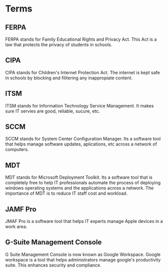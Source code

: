 # Terms

## FERPA 

FERPA stands for Family Educational Rights and Privacy Act. This Act is a law that protects the privacy of students in schools. 

## CIPA

CIPA stands for Children's Internet Protection Act. The internet is kept safe in schools by blocking and filitering any inappropiate content. 

## ITSM 

ITSM stands for Information Technology Service Management. It makes sure IT servies are good, reliable, sucure, etc. 

## SCCM

SCCM stands for System Center Configuration Manager. Its a software tool that helps manage software updates, aplications, etc across a network of computers. 

## MDT

MDT stands for Microsoft Deployment Toolkit. Its a software tool that is completely free to help IT professionals automate the process of deploying windows operating systems and the applications across a network. The importance of MDT is to reduce IT staff cost and workload.

## JAMF Pro

JMAF Pro is a software tool that helps IT experts manage Apple devices in a work area. 

## G-Suite Management Console

G Suite Management Console is now known as Google Workspace. Google workspace is a tool that helps administrators manage google's productivity suite. This enhances security and compliance. 
